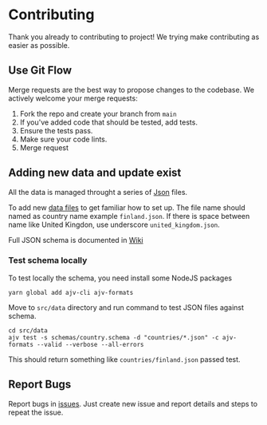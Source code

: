 # Contributing

Thank you already to contributing to project! We trying make contributing as easier as possible. 

## Use Git Flow

Merge requests are the best way to propose changes to the codebase. We actively welcome your merge requests:

1. Fork the repo and create your branch from `main`
2. If you've added code that should be tested, add tests.
3. Ensure the tests pass. 
4. Make sure your code lints. 
6. Merge request

## Adding new data and update exist

All the data is managed throught a series of [Json](https://www.json.org/json-en.html) files. 

To add new [data files](https://github.com/olkitu/Mobilespectrum/tree/main/src/data/countries) to get familiar how to set up. The file name should named as country name example `finland.json`. If there is space between name like United Kingdon, use underscore `united_kingdom.json`.

Full JSON schema is documented in [Wiki](https://github.com/olkitu/Mobilespectrum/wiki/JSON-data-format)

### Test schema locally

To test locally the schema, you need install some NodeJS packages

```
yarn global add ajv-cli ajv-formats
```

Move to `src/data` directory and run command to test JSON files against schema. 

```
cd src/data
ajv test -s schemas/country.schema -d "countries/*.json" -c ajv-formats --valid --verbose --all-errors
```

This should return something like `countries/finland.json` passed test.

## Report Bugs

Report bugs in [issues](https://github.com/olkitu/Mobilespectrum/issues). Just create new issue and report details and steps to repeat the issue.
